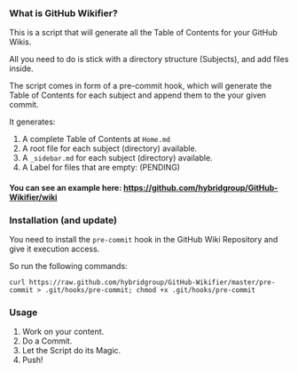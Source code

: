 ### What is GitHub Wikifier?

This is a script that will generate all the Table of Contents for your GitHub Wikis.

All you need to do is stick with a directory structure (Subjects), and add files inside.

The script comes in form of a pre-commit hook, which will generate the Table of Contents for
each subject and append them to the your given commit. 

It generates:

1. A complete Table of Contents at `Home.md`
2. A root file for each subject (directory) available.
3. A `_sidebar.md` for each subject (directory) available.
4. A Label for files that are empty: (PENDING)

#### You can see an example here: https://github.com/hybridgroup/GitHub-Wikifier/wiki

### Installation (and update)

You need to install the `pre-commit` hook in the GitHub Wiki Repository and give it execution access.

So run the following commands:

    curl https://raw.github.com/hybridgroup/GitHub-Wikifier/master/pre-commit > .git/hooks/pre-commit; chmod +x .git/hooks/pre-commit 

### Usage

1. Work on your content.
2. Do a Commit.
3. Let the Script do its Magic.
4. Push!
